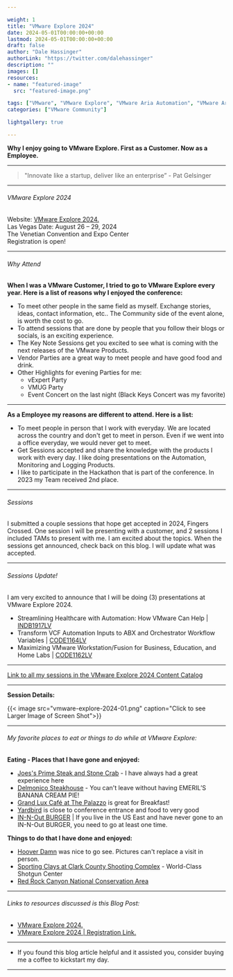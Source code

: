 ```yaml
---

weight: 1
title: "VMware Explore 2024"
date: 2024-05-01T00:00:00+00:00
lastmod: 2024-05-01T00:00:00+00:00
draft: false
author: "Dale Hassinger"
authorLink: "https://twitter.com/dalehassinger"
description: ""
images: []
resources:
- name: "featured-image"
  src: "featured-image.png"

tags: ["VMware", "VMware Explore", "VMware Aria Automation", "VMware Aria Operations", "VMware Aria Operations for Logs", "Vegas"]
categories: ["VMware Community"]

lightgallery: true

---
```


**Why I enjoy going to VMware Explore. First as a Customer. Now as a Employee.**

<!--more-->

---

>"Innovate like a startup, deliver like an enterprise” - Pat Gelsinger

---

###### VMware Explore 2024  

Website: [VMware Explore 2024.](https://www.vmware.com/explore/us)  
Las Vegas Date: August 26 – 29, 2024  
The Venetian Convention and Expo Center  
Registration is open!

---

###### Why Attend

**When I was a VMware Customer, I tried to go to VMware Explore every year. Here is a list of reasons why I enjoyed the conference:**

* To meet other people in the same field as myself. Exchange stories, ideas, contact information, etc.. The Community side of the event alone, is worth the cost to go.  
* To attend sessions that are done by people that you follow their blogs or socials, is an exciting experience.  
* The Key Note Sessions get you excited to see what is coming with the next releases of the VMware Products.  
* Vendor Parties are a great way to meet people and have good food and drink.
* Other Highlights for evening Parties for me:
  * vExpert Party
  * VMUG Party
  * Event Concert on the last night (Black Keys Concert was my favorite)  

---

**As a Employee my reasons are different to attend. Here is a list:**
* To meet people in person that I work with everyday. We are located across the country and don't get to meet in person. Even if we went into a office everyday, we would never get to meet.  
* Get Sessions accepted and share the knowledge with the products I work with every day. I like doing presentations on the Automation, Monitoring and Logging Products.  
* I like to participate in the Hackathon that is part of the conference. In 2023 my Team received 2nd place.  

---

###### Sessions

I submitted a couple sessions that hope get accepted in 2024, Fingers Crossed. One session I will be presenting with a customer, and 2 sessions I included TAMs to present with me. I am excited about the topics. When the sessions get announced, check back on this blog. I will update what was accepted.

---

###### Sessions Update!

I am very excited to announce that I will be doing (3) presentations at VMware Explore 2024.  

* Streamlining Healthcare with Automation: How VMware Can Help | [INDB1917LV](https://event.vmware.com/flow/vmware/explore2024lv/content/page/catalog?search=INDB1917LV)
* Transform VCF Automation Inputs to ABX and Orchestrator Workflow Variables | [CODE1164LV](https://event.vmware.com/flow/vmware/explore2024lv/content/page/catalog?search=CODE1164LV)
* Maximizing VMware Workstation/Fusion for Business, Education, and Home Labs | [CODE1162LV](https://event.vmware.com/flow/vmware/explore2024lv/content/page/catalog?search=CODE1162LV)

---

[Link to all my sessions in the VMware Explore 2024 Content Catalog](https://event.vmware.com/flow/vmware/explore2024lv/content/page/catalog?search=Hassinger)

---

**Session Details:**

{{< image src="vmware-explore-2024-01.png" caption="Click to see Larger Image of Screen Shot">}}  

---

###### My favorite places to eat or things to do while at VMware Explore:

**Eating - Places that I have gone and enjoyed:**  
* [Joes's Prime Steak and Stone Crab](https://www.joes.net/las-vegas/) - I have always had a great experience here  
* [Delmonico Steakhouse](https://www.venetianlasvegas.com/restaurants/delmonico-steakhouse.html) - You can't leave without having EMERIL’S BANANA CREAM PIE!  
* [Grand Lux Café at The Palazzo](https://www.venetianlasvegas.com/restaurants/grand-lux-cafe-palazzo.html) is great for Breakfast!  
* [Yardbird](https://www.venetianlasvegas.com/restaurants/yardbird.html) is close to conference entrance and food to very good  
* [IN-N-Out BURGER](https://www.in-n-out.com/menu) | If you live in the US East and have never gone to an IN-N-Out BURGER, you need to go at least one time.  


**Things to do that I have done and enjoyed:**  
* [Hoover Damn](https://www.usbr.gov/lc/hooverdam/index.html) was nice to go see. Pictures can't replace a visit in person.
* [Sporting Clays at Clark County Shooting Complex](https://www.clarkcountynv.gov/government/departments/parks___recreation/shooting_complex/guest_services.php) - World-Class Shotgun Center
* [Red Rock Canyon National Conservation Area](https://www.blm.gov/programs/national-conservation-lands/nevada/red-rock-canyon)




---

###### Links to resources discussed is this Blog Post: 
* [VMware Explore 2024.](https://www.vmware.com/explore/us)  
* [VMware Explore 2024 | Registration Link.](https://event.vmware.com/flow/vmware/explore2024lv/reg/login)  
---

* If you found this blog article helpful and it assisted you, consider buying me a coffee to kickstart my day.  

<center>
<script type="text/javascript" src="https://cdnjs.buymeacoffee.com/1.0.0/button.prod.min.js" data-name="bmc-button" data-slug="dalehassinger" data-color="#FFDD00" data-emoji=""  data-font="Cookie" data-text="Buy me a coffee" data-outline-color="#000000" data-font-color="#000000" data-coffee-color="#ffffff" ></script>
</center>

---





